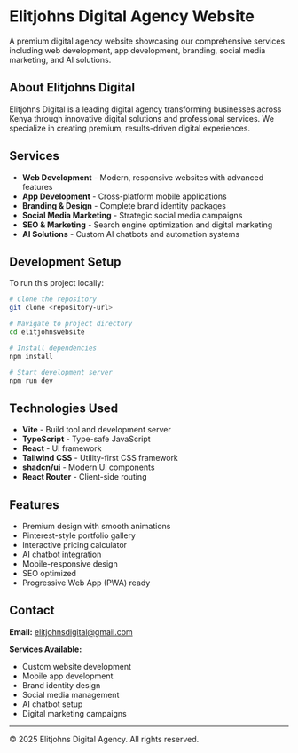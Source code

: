 # Elitjohns Digital Agency Website

A premium digital agency website showcasing our comprehensive services including web development, app development, branding, social media marketing, and AI solutions.

## About Elitjohns Digital

Elitjohns Digital is a leading digital agency transforming businesses across Kenya through innovative digital solutions and professional services. We specialize in creating premium, results-driven digital experiences.

## Services

- **Web Development** - Modern, responsive websites with advanced features
- **App Development** - Cross-platform mobile applications
- **Branding & Design** - Complete brand identity packages
- **Social Media Marketing** - Strategic social media campaigns
- **SEO & Marketing** - Search engine optimization and digital marketing
- **AI Solutions** - Custom AI chatbots and automation systems

## Development Setup

To run this project locally:

```sh
# Clone the repository
git clone <repository-url>

# Navigate to project directory
cd elitjohnswebsite

# Install dependencies
npm install

# Start development server
npm run dev
```

## Technologies Used

- **Vite** - Build tool and development server
- **TypeScript** - Type-safe JavaScript
- **React** - UI framework
- **Tailwind CSS** - Utility-first CSS framework
- **shadcn/ui** - Modern UI components
- **React Router** - Client-side routing

## Features

- Premium design with smooth animations
- Pinterest-style portfolio gallery
- Interactive pricing calculator
- AI chatbot integration
- Mobile-responsive design
- SEO optimized
- Progressive Web App (PWA) ready

## Contact

**Email:** elitjohnsdigital@gmail.com

**Services Available:**
- Custom website development
- Mobile app development
- Brand identity design
- Social media management
- AI chatbot setup
- Digital marketing campaigns

---

© 2025 Elitjohns Digital Agency. All rights reserved.
